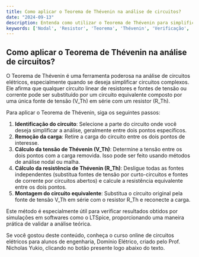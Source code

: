```yaml
---
title: Como aplicar o Teorema de Thévenin na análise de circuitos?
date: "2024-09-13"
description: Entenda como utilizar o Teorema de Thévenin para simplificar a análise de circuitos elétricos.
keywords: ['Nodal', 'Resistor', 'Teorema', 'Thévenin', 'Verificação', 'LTSpice', 'Análise']
---
```


## Como aplicar o Teorema de Thévenin na análise de circuitos?

O Teorema de Thévenin é uma ferramenta poderosa na análise de circuitos elétricos, especialmente quando se deseja simplificar circuitos complexos. Ele afirma que qualquer circuito linear de resistores e fontes de tensão ou corrente pode ser substituído por um circuito equivalente composto por uma única fonte de tensão (V_Th) em série com um resistor (R_Th).

Para aplicar o Teorema de Thévenin, siga os seguintes passos:

1. **Identificação do circuito**: Selecione a parte do circuito onde você deseja simplificar a análise, geralmente entre dois pontos específicos.
2. **Remoção da carga**: Retire a carga do circuito entre os dois pontos de interesse.
3. **Cálculo da tensão de Thévenin (V_Th)**: Determine a tensão entre os dois pontos com a carga removida. Isso pode ser feito usando métodos de análise nodal ou malha.
4. **Cálculo da resistência de Thévenin (R_Th)**: Desligue todas as fontes independentes (substitua fontes de tensão por curto-circuitos e fontes de corrente por circuitos abertos) e calcule a resistência equivalente entre os dois pontos.
5. **Montagem do circuito equivalente**: Substitua o circuito original pela fonte de tensão V_Th em série com o resistor R_Th e reconecte a carga.

Este método é especialmente útil para verificar resultados obtidos por simulações em softwares como o LTSpice, proporcionando uma maneira prática de validar a análise teórica.

Se você gostou deste conteúdo, conheça o curso online de circuitos elétricos para alunos de engenharia, Domínio Elétrico, criado pelo Prof. Nicholas Yukio, clicando no botão presente logo abaixo do texto.